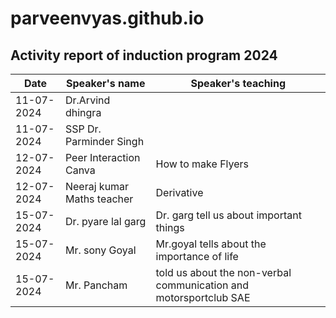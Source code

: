 # parveenvyas.github.io
## Activity report of induction program 2024
| Date|Speaker's name|Speaker's teaching|
|-----|--------------|----------------|
|11-07-2024|Dr.Arvind dhingra|
|11-07-2024|SSP Dr. Parminder Singh|
|12-07-2024|Peer Interaction Canva|How to make Flyers|
|12-07-2024|Neeraj kumar Maths teacher|Derivative
|15-07-2024|Dr. pyare lal garg |Dr. garg tell us about important things|
|15-07-2024|Mr. sony Goyal|Mr.goyal tells about the importance of life|
|15-07-2024|Mr. Pancham|told us about the non-verbal communication and motorsportclub SAE
